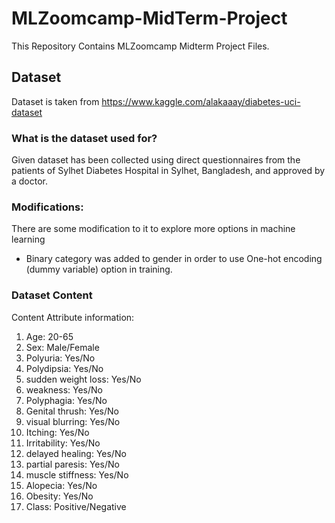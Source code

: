 # MLZoomcamp-MidTerm-Project
This Repository Contains MLZoomcamp Midterm Project Files.

## Dataset
Dataset is taken from https://www.kaggle.com/alakaaay/diabetes-uci-dataset <br>
### What is the dataset used for?
Given dataset has been collected using direct questionnaires from the patients of Sylhet Diabetes
Hospital in Sylhet, Bangladesh, and approved by a doctor.

### Modifications:

There are some modification to it to explore more options in machine learning <br> 
- Binary category was added to gender in order to use One-hot encoding (dummy variable) option in training.

### Dataset Content 
Content
Attribute information:
1) Age: 20-65
2) Sex: Male/Female
3) Polyuria: Yes/No
4) Polydipsia: Yes/No
5) sudden weight loss: Yes/No
6) weakness: Yes/No
7) Polyphagia: Yes/No
8) Genital thrush: Yes/No
9) visual blurring: Yes/No
10) Itching: Yes/No
11) Irritability: Yes/No
12) delayed healing: Yes/No
13) partial paresis: Yes/No
14) muscle stiffness: Yes/No
15) Alopecia: Yes/No
16) Obesity: Yes/No
17) Class: Positive/Negative